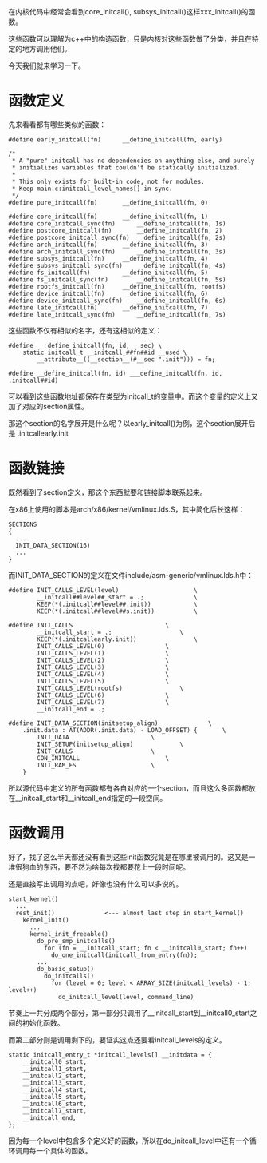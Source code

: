 
在内核代码中经常会看到core_initcall(), subsys_initcall()这样xxx_initcall()的函数。

这些函数可以理解为c++中的构造函数，只是内核对这些函数做了分类，并且在特定的地方调用他们。

今天我们就来学习一下。

# 函数定义

先来看看都有哪些类似的函数：

```
#define early_initcall(fn)		__define_initcall(fn, early)

/*
 * A "pure" initcall has no dependencies on anything else, and purely
 * initializes variables that couldn't be statically initialized.
 *
 * This only exists for built-in code, not for modules.
 * Keep main.c:initcall_level_names[] in sync.
 */
#define pure_initcall(fn)		__define_initcall(fn, 0)

#define core_initcall(fn)		__define_initcall(fn, 1)
#define core_initcall_sync(fn)		__define_initcall(fn, 1s)
#define postcore_initcall(fn)		__define_initcall(fn, 2)
#define postcore_initcall_sync(fn)	__define_initcall(fn, 2s)
#define arch_initcall(fn)		__define_initcall(fn, 3)
#define arch_initcall_sync(fn)		__define_initcall(fn, 3s)
#define subsys_initcall(fn)		__define_initcall(fn, 4)
#define subsys_initcall_sync(fn)	__define_initcall(fn, 4s)
#define fs_initcall(fn)			__define_initcall(fn, 5)
#define fs_initcall_sync(fn)		__define_initcall(fn, 5s)
#define rootfs_initcall(fn)		__define_initcall(fn, rootfs)
#define device_initcall(fn)		__define_initcall(fn, 6)
#define device_initcall_sync(fn)	__define_initcall(fn, 6s)
#define late_initcall(fn)		__define_initcall(fn, 7)
#define late_initcall_sync(fn)		__define_initcall(fn, 7s)
```

这些函数不仅有相似的名字，还有这相似的定义：

```
#define ___define_initcall(fn, id, __sec) \
	static initcall_t __initcall_##fn##id __used \
		__attribute__((__section__(#__sec ".init"))) = fn;

#define __define_initcall(fn, id) ___define_initcall(fn, id, .initcall##id)
```

可以看到这些函数地址都保存在类型为initcall_t的变量中。而这个变量的定义上又加了对应的section属性。

那这个section的名字展开是什么呢？以early_initcall()为例，这个section展开后是 .initcallearly.init

# 函数链接

既然看到了section定义，那这个东西就要和链接脚本联系起来。

在x86上使用的脚本是arch/x86/kernel/vmlinux.lds.S，其中简化后长这样：

```
SECTIONS
{
  ...
  INIT_DATA_SECTION(16)
  ...
}
```

而INIT_DATA_SECTION的定义在文件include/asm-generic/vmlinux.lds.h中：

```
#define INIT_CALLS_LEVEL(level)						\
		__initcall##level##_start = .;				\
		KEEP(*(.initcall##level##.init))			\
		KEEP(*(.initcall##level##s.init))			\

#define INIT_CALLS							\
		__initcall_start = .;					\
		KEEP(*(.initcallearly.init))				\
		INIT_CALLS_LEVEL(0)					\
		INIT_CALLS_LEVEL(1)					\
		INIT_CALLS_LEVEL(2)					\
		INIT_CALLS_LEVEL(3)					\
		INIT_CALLS_LEVEL(4)					\
		INIT_CALLS_LEVEL(5)					\
		INIT_CALLS_LEVEL(rootfs)				\
		INIT_CALLS_LEVEL(6)					\
		INIT_CALLS_LEVEL(7)					\
		__initcall_end = .;

#define INIT_DATA_SECTION(initsetup_align)				\
	.init.data : AT(ADDR(.init.data) - LOAD_OFFSET) {		\
		INIT_DATA						\
		INIT_SETUP(initsetup_align)				\
		INIT_CALLS						\
		CON_INITCALL						\
		INIT_RAM_FS						\
	}
```

所以源代码中定义的所有函数都有各自对应的一个section，而且这么多函数都放在__initcall_start和__initcall_end指定的一段空间。

# 函数调用

好了，找了这么半天都还没有看到这些init函数究竟是在哪里被调用的。这又是一堆很狗血的东西，要不然为啥每次找都要花上一段时间呢。

还是直接写出调用的点吧，好像也没有什么可以多说的。

```
start_kernel()
  ...
  rest_init()              <--- almost last step in start_kernel()
    kernel_init()
      ...
      kernel_init_freeable()
        do_pre_smp_initcalls()
          for (fn = __initcall_start; fn < __initcall0_start; fn++)
            do_one_initcall(initcall_from_entry(fn));
        ...
        do_basic_setup()
          do_initcalls()
            for (level = 0; level < ARRAY_SIZE(initcall_levels) - 1; level++)
              do_initcall_level(level, command_line)
```

节奏上一共分成两个部分，第一部分只调用了__initcall_start到__initcall0_start之间的初始化函数。

而第二部分则是调用剩下的，要证实这点还要看initcall_levels的定义。

```
static initcall_entry_t *initcall_levels[] __initdata = {
	__initcall0_start,
	__initcall1_start,
	__initcall2_start,
	__initcall3_start,
	__initcall4_start,
	__initcall5_start,
	__initcall6_start,
	__initcall7_start,
	__initcall_end,
};
```

因为每一个level中包含多个定义好的函数，所以在do_initcall_level中还有一个循环调用每一个具体的函数。
